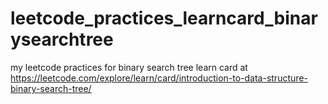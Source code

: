 # leetcode_practices_learncard_binarysearchtree
my leetcode practices for binary search tree learn card at https://leetcode.com/explore/learn/card/introduction-to-data-structure-binary-search-tree/
